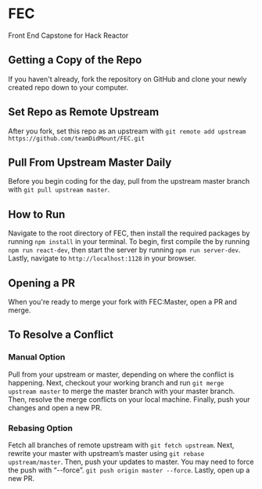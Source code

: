 # FEC
Front End Capstone for Hack Reactor

## Getting a Copy of the Repo
If you haven't already, fork the repository on GitHub and clone your newly created repo down to your computer.

## Set Repo as Remote Upstream
After you fork, set this repo as an upstream with `git remote add upstream https://github.com/teamDidMount/FEC.git`

## Pull From Upstream Master Daily
Before you begin coding for the day, pull from the upstream master branch with `git pull upstream master`.

## How to Run
Navigate to the root directory of FEC, then install the required packages by running `npm install` in your terminal. To begin, first compile the by running `npm run react-dev`, then start the server by running `npm run server-dev`. Lastly, navigate to `http://localhost:1128` in your browser.

## Opening a PR
When you're ready to merge your fork with FEC:Master, open a PR and merge.

## To Resolve a Conflict

### Manual Option
Pull from your upstream or master, depending on where the conflict is happening. Next, checkout your working branch and run `git merge upstream master` to merge the master branch with your master branch. Then, resolve the merge conflicts on your local machine. Finally, push your changes and open a new PR.

### Rebasing Option
Fetch all branches of remote upstream with `git fetch upstream`. Next, rewrite your master with upstream’s master using `git rebase upstream/master`. Then, push your updates to master. You may need to force the push with “--force”. `git push origin master --force`. Lastly, open up a new PR.

